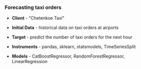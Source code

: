 ### Forecasting taxi orders
* **Client** - "Chetenkoe Taxi"

* **Initial Data** - historical data on taxi orders at airports

* **Target** - predict the number of taxi orders for the next hour

* **Instruments** - pandas, sklearn, statsmodels, TimeSeriesSplit

* **Models** - CatBoostRegressor, RandomForestRegressor, LinearRegression
